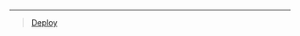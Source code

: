 
***

> [Deploy](https://dashboard.heroku.com/new?template=https://github.com/ravindu01manoj/Deploy-Sew-n)

